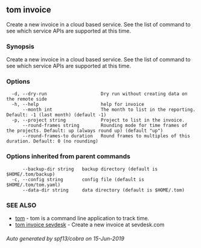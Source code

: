 ## tom invoice

Create a new invoice in a cloud based service. See the list of command to see which service APIs are supported at this time.

### Synopsis

Create a new invoice in a cloud based service. See the list of command to see which service APIs are supported at this time.

### Options

```
  -d, --dry-run                    Dry run without creating data on the remote side
  -h, --help                       help for invoice
      --month int                  The month to list in the reporting. Default: -1 (last month) (default -1)
  -p, --project string             Project to list in the invoice.
      --round-frames string        Rounding mode for time frames of the projects. Default: up (always round up) (default "up")
      --round-frames-to duration   Round frames to multiples of this duration. Default: 0 (no rounding)
```

### Options inherited from parent commands

```
      --backup-dir string   backup directory (default is $HOME/.tom/backup)
  -c, --config string       config file (default is $HOME/.tom/tom.yaml)
      --data-dir string     data directory (default is $HOME/.tom)
```

### SEE ALSO

* [tom](tom.md)	 - tom is a command line application to track time.
* [tom invoice sevdesk](tom_invoice_sevdesk.md)	 - Create a new invoice at sevdesk.com

###### Auto generated by spf13/cobra on 15-Jun-2019

